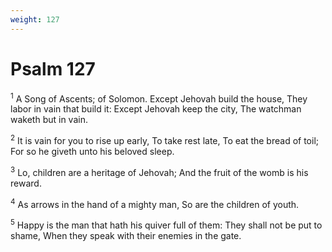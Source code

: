 ```yaml
---
weight: 127
---
```


# Psalm 127

<sup>1</sup> A Song of Ascents; of Solomon. Except Jehovah build the house, They labor in vain that build it: Except Jehovah keep the city, The watchman waketh but in vain. 

<sup>2</sup> It is vain for you to rise up early, To take rest late, To eat the bread of toil; For so he giveth unto his beloved sleep. 

<sup>3</sup> Lo, children are a heritage of Jehovah; And the fruit of the womb is his reward. 

<sup>4</sup> As arrows in the hand of a mighty man, So are the children of youth. 

<sup>5</sup> Happy is the man that hath his quiver full of them: They shall not be put to shame, When they speak with their enemies in the gate. 


